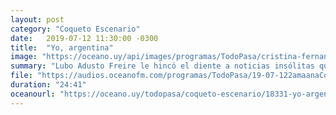 ```yaml
---
layout: post
category: "Coqueto Escenario"
date:   2019-07-12 11:30:00 -0300
title:  "Yo, argentina"
image: "https://oceano.uy/api/images/programas/TodoPasa/cristina-fernandez-1-777x437.jpg"
summary: "Lubo Adusto Freire le hincó el diente a noticias insólitas que llegaron del otro lado del charco. La macrisis complicó a Mónica Farro, que recurrió al atún, la acusación de Cristina Fernández a una \"hada virginal\" y el recurso de Dybala ante un penal rival."
file: "https://audios.oceanofm.com/programas/TodoPasa/19-07-122amaanaCoquetoescenario.mp3"
duration: "24:41"
oceanourl: "https://oceano.uy/todopasa/coqueto-escenario/18331-yo-argentina"
---
```

  
